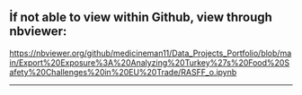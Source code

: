 İf not able to view within Github, view through nbviewer:
-------------------------------------------------------------------

https://nbviewer.org/github/medicineman11/Data_Projects_Portfolio/blob/main/Export%20Exposure%3A%20Analyzing%20Turkey%27s%20Food%20Safety%20Challenges%20in%20EU%20Trade/RASFF_o.ipynb

-------------------------------------------------------------------
